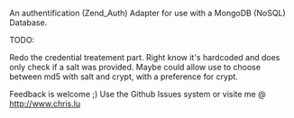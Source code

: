 An authentification (Zend_Auth) Adapter for use with a MongoDB (NoSQL) Database.

TODO:

Redo the credential treatement part. Right know it's hardcoded and does only check if a salt was provided. Maybe could allow use to choose between md5 with salt and crypt, with a preference for crypt.

Feedback is welcome ;) Use the Github Issues system or visite me @ http://www.chris.lu